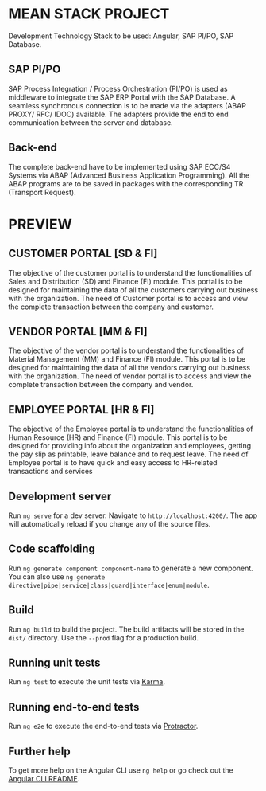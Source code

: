 # MEAN STACK PROJECT

Development Technology Stack to be used: Angular, SAP PI/PO, SAP Database.

## SAP PI/PO
SAP Process Integration / Process Orchestration (PI/PO) is used as middleware to integrate the SAP ERP Portal with the SAP Database. A seamless synchronous connection is to be made via the adapters (ABAP PROXY/ RFC/ IDOC) available. The adapters provide the end to end communication between the server and database.
## Back-end
The complete back-end have to be implemented using SAP ECC/S4 Systems via ABAP (Advanced Business Application Programming). All the ABAP programs are to be saved in packages with the corresponding TR (Transport Request).

# PREVIEW

## CUSTOMER PORTAL [SD & FI]
The objective of the customer portal is to understand the functionalities of Sales and Distribution (SD) and Finance (FI) module. This portal is to be designed for maintaining the data of all the customers carrying out business with the organization. The need of Customer portal is to access and view the complete transaction between the company and customer.

## VENDOR PORTAL [MM & FI]
The objective of the vendor portal is to understand the functionalities of Material Management (MM) and Finance (FI) module. This portal is to be designed for maintaining the data of all the vendors carrying out business with the organization. The need of vendor portal is to access and view the complete transaction between the company and vendor.

## EMPLOYEE PORTAL [HR & FI]
The objective of the Employee portal is to understand the functionalities of Human Resource (HR) and Finance (FI) module. This portal is to be designed for providing info about the organization and employees, getting the pay slip as printable, leave balance and to request leave. The need of Employee portal is to have quick and easy access to HR-related transactions and services

## Development server

Run `ng serve` for a dev server. Navigate to `http://localhost:4200/`. The app will automatically reload if you change any of the source files.

## Code scaffolding

Run `ng generate component component-name` to generate a new component. You can also use `ng generate directive|pipe|service|class|guard|interface|enum|module`.

## Build

Run `ng build` to build the project. The build artifacts will be stored in the `dist/` directory. Use the `--prod` flag for a production build.

## Running unit tests

Run `ng test` to execute the unit tests via [Karma](https://karma-runner.github.io).

## Running end-to-end tests

Run `ng e2e` to execute the end-to-end tests via [Protractor](http://www.protractortest.org/).

## Further help

To get more help on the Angular CLI use `ng help` or go check out the [Angular CLI README](https://github.com/angular/angular-cli/blob/master/README.md).

